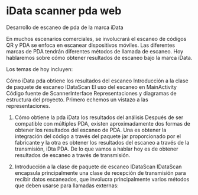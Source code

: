 # iData scanner pda web
 Desarrollo de escaneo de pda de la marca iData

En muchos escenarios comerciales, se involucrará el escaneo de códigos QR y PDA se enfoca en escanear dispositivos móviles. Las diferentes marcas de PDA tendrán diferentes métodos de llamada de escaneo. Hoy hablaremos sobre cómo obtener resultados de escaneo bajo la marca iData.

Los temas de hoy incluyen:

Cómo iData pda obtiene los resultados del escaneo
Introducción a la clase de paquete de escaneo IDataScan
El uso del escaneo en MainActivity
Código fuente de ScannerInterface
Representaciones y diagramas de estructura del proyecto.
Primero echemos un vistazo a las representaciones.

1. Cómo obtiene la pda iData los resultados del análisis
Después de ser compatible con múltiples PDA, existen aproximadamente dos formas de obtener los resultados del escaneo de PDA. Una es obtener la integración del código a través del paquete jar proporcionado por el fabricante y la otra es obtener los resultados del escaneo a través de la transmisión, iDta PDA. De lo que vamos a hablar hoy es de obtener resultados de escaneo a través de transmisión.

2. Introducción a la clase de paquete de escaneo IDataScan
IDataScan encapsula principalmente una clase de recepción de transmisión para recibir datos escaneados, que involucra principalmente varios métodos que deben usarse para llamadas externas:
